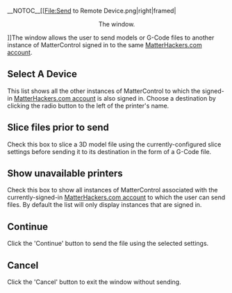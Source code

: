 \_\_NOTOC\_\_\[\[<File:Send> to Remote Device.png|right|framed|

<center>

The  window.

</center>

\]\]The  window allows the user to send models or G-Code files to
another instance of MatterControl signed in to the same
[MatterHackers.com account](MatterHackers.com_account "wikilink").

## Select A Device

This list shows all the other instances of MatterControl to which the
signed-in [MatterHackers.com
account](MatterHackers.com_account "wikilink") is also signed in. Choose
a destination by clicking the radio button to the left of the printer's
name.

## Slice files prior to send

Check this box to slice a 3D model file using the currently-configured
slice settings before sending it to its destination in the form of a
G-Code file.

## Show unavailable printers

Check this box to show all instances of MatterControl associated with
the currently-signed-in [MatterHackers.com
account](MatterHackers.com_account "wikilink") to which the user can
send files. By default the list will only display instances that are
signed in.

## Continue

Click the 'Continue' button to send the file using the selected
settings.

## Cancel

Click the 'Cancel' button to exit the window without sending.
